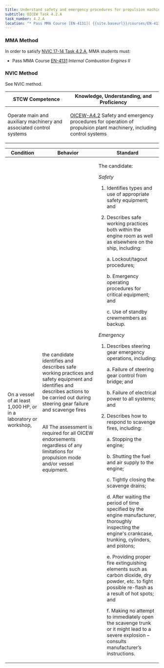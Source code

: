 ```yaml
---
title: Understand safety and emergency procedures for propulsion machinery
subtitle: OICEW Task 4.2.A 
task_number: 4.2.A
location: "* Pass MMA Course [EN-4131]( {{site.baseurl}}/courses/EN-4131) *Internal Combustion Engines II*" 
---
```



### MMA Method

In order to satisfy  [NVIC 17-14  Task  4.2.A]({{site.baseurl}}/assets/images/nvic-17-14.pdf), MMA students must:

* Pass MMA Course [EN-4131]( {{site.baseurl}}/courses/EN-4131) *Internal Combustion Engines II*


### NVIC Method

<a onclick="togglevisibility('nvic_methods')" >See NVIC method.</a>

<div id='nvic_methods' class='hide'>

<table>
<thead>
<tr>
<th class='forty'> STCW Competence </th>
<th class='sixty'> Knowledge, Understanding, and Proficiency </th>
</tr>
</thead>




<tbody>
<tr><td markdown='1'>

Operate main and auxiliary machinery and associated control systems

</td><td markdown='1'>

[OICEW-A4.2](../../tables/31.html#OICEW-A4.2) Safety and emergency procedures for operation of propulsion plant machinery, including control systems

</td></tr>


</tbody>
</table>


<table>
<thead>
<tr><th class='twenty'>  Condition </th><th class='twenty'> Behavior </th><th  class='sixty'>Standard </th></tr>
</thead>
<tbody >



<tr><td markdown='1'>

On a vessel of at least 1,000 HP, or in a laboratory or workshop,

</td><td markdown='1'>

the candidate identifies and describes safe working practices and safety equipment and identifies and describes actions to be carried out during steering gear failure and scavenge fires

<br>

<div class="tooltip">All
<span class="tooltiptext">
The assessment is required for all OICEW endorsements regardless of any limitations for propulsion mode and/or vessel equipment.
</span>
</div>


</td><td markdown='1'>

The candidate: 

*Safety*

1. Identifies types and use of appropriate safety equipment; and

2. Describes safe working practices both within the engine room as well as elsewhere on the ship, including:

     a. Lockout/tagout procedures;

     b. Emergency operating procedures for critical equipment; and

     c. Use of standby crewmembers as backup. 

*Emergency*

1. Describes steering gear emergency operations, including:

     a. Failure of steering gear control from bridge; and

     b. Failure of electrical power to all systems; and

2. Describes how to respond to scavenge fires, including:

     a. Stopping the engine;

     b. Shutting the fuel and air supply to the engine;

     c. Tightly closing the scavenge drains;

     d. After waiting the period of time specified by the engine manufacturer, thoroughly inspecting the engine's crankcase, trunking, cylinders, and pistons;

     e. Providing proper fire extinguishing elements such as carbon dioxide, dry powder, etc. to fight possible re-flash as a result of hot spots; and

     f. Making no attempt to immediately open the scavenge trunk or it might lead to a severe explosion – consults manufacturer’s instructions.

</td></tr>
</tbody>
</table>
</div>
